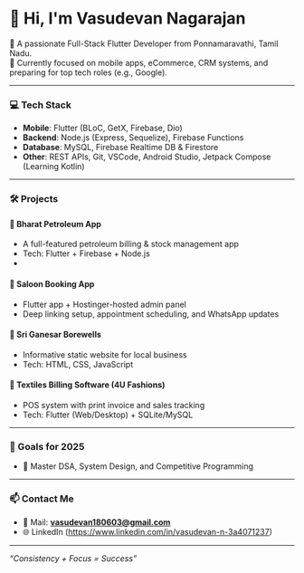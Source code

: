 # 👋 Hi, I'm Vasudevan Nagarajan

🎯 A passionate Full-Stack Flutter Developer from Ponnamaravathi, Tamil Nadu.  
🧠 Currently focused on mobile apps, eCommerce, CRM systems, and preparing for top tech roles (e.g., Google).  

---

### 💻 Tech Stack
- **Mobile**: Flutter (BLoC, GetX, Firebase, Dio)
- **Backend**: Node.js (Express, Sequelize), Firebase Functions
- **Database**: MySQL, Firebase Realtime DB & Firestore
- **Other**: REST APIs, Git, VSCode, Android Studio, Jetpack Compose (Learning Kotlin)

---

### 🛠️ Projects

#### 🔹 Bharat Petroleum App
- A full-featured petroleum billing & stock management app
- Tech: Flutter + Firebase + Node.js
- 
#### 🔹 Saloon Booking App
- Flutter app + Hostinger-hosted admin panel
- Deep linking setup, appointment scheduling, and WhatsApp updates

#### 🔹 Sri Ganesar Borewells
- Informative static website for local business
- Tech: HTML, CSS, JavaScript

#### 🔹 Textiles Billing Software (4U Fashions)
- POS system with print invoice and sales tracking
- Tech: Flutter (Web/Desktop) + SQLite/MySQL

---

### 🎯 Goals for 2025
- 🚀 Master DSA, System Design, and Competitive Programming

---

### 📫 Contact Me
- 💼 Mail: **vasudevan180603@gmail.com**
- 🌐 LinkedIn (https://www.linkedin.com/in/vasudevan-n-3a4071237)

---

_“Consistency + Focus = Success”_
